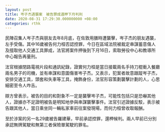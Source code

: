 ```yaml
---
layout: post
title: 岑子杰遇襲案　被告罪成還柙下月判刑
date: 2020-08-31 17:29:30.000000000 +08:00
categories: rthk
---
```


民陣召集人岑子杰與朋友去年8月底，在佐敦用膳時遭襲擊，岑子杰的朋友遇襲，左手受傷。其中16歲被告何力桓否認控罪，今日在區域法院被裁定串謀蓄意傷人及擅取他人交通工具罪成，法官將案件押後到下月16日，索取勞役中心和教導所中心報告再量刑。

法官根據閉路電視片段和通訊紀錄，證實何力桓是當日接載兩名手持刀棍衝入餐廳兩名男子的司機，並有串謀和意圖傷害岑子杰。又表示，犯案者故意跟蹤岑子杰，安排交通工具，頭套和失車等工具，掩飾身份，法官形容策劃襲擊計劃的人，心思細密至令人咋舌。

辯方曾表示，被告的目的和對象不一定是襲擊岑子杰，可能性包括只是恐嚇其他人，證據亦不足證明被告是明知地參與串謀襲擊事件。法官引述證據反駁，表示被告跟其他人，當日乘坐同一輛私家車前往案發現場，而何力桓曾收取報酬。

至於涉案的另一名29歲被告羅建華，早前承認控罪，還柙候判。兩人早前已分別承認無牌駕駛和無第三者保險單駕駛的罪名。
